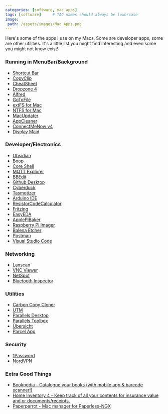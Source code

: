 ```yaml
---
categories: [software, mac apps]
tags: [software]     # TAG names should always be lowercase
image:
 path: /assets/images/Mac Apps.png
---
```


Here's some of the apps I use on my Macs. Some are developer apps, some are other utilities. It's a little list you might find interesting and even some you might not know exist!


### Running in MenuBar/Background

- <a href="https://fiplab.com/apps/shortcut-bar-for-mac" target="_blank">Shortcut Bar</a>
- <a href="https://fiplab.com/apps/copyclip-for-mac" target="_blank">CopyClip</a>
- <a href="https://www.mediaatelier.com/CheatSheet/CheatSheet_1.6.4.dmg" target="_blank">CheatSheet</a>
- <a href="https://aptonic.com/" target="_blank">Dropzone 4</a>
- <a href="https://www.alfredapp.com/" target="_blank">Alfred</a>
- <a href="https://www.soma-zone.com/GoToFile/" target="_blank">GoToFile</a>
- <a href="https://www.paragon-software.com/home/extfs-mac/#" target="_blank">extFS for Mac</a>
- <a href="https://www.paragon-software.com/home/ntfs-mac/#" target="_blank">NTFS for Mac</a>
- <a href="https://www.corecode.io/macupdater/" target="_blank">MacUpdater</a>
- <a href="https://freemacsoft.net/appcleaner/" target="_blank">AppCleaner</a>
- <a href="https://www.tweaking4all.com/software/macosx-software/connectmenow-v4/" target="_blank">ConnectMeNow v4</a>
- <a href="https://funk-isoft.com/display-maid.html" target="_blank">Display Maid</a>


### Developer/Electronics

- <a href="https://obsidian.md/" target="_blank">Obsidian</a>
- <a href="https://boop.okat.best/" target="_blank">Boop</a>
- <a href="https://codinn.com/shell/" target="_blank">Core Shell</a>
- <a href="https://mqtt-explorer.com/" target="_blank">MQTT Explorer</a>
- <a href="https://www.barebones.com/products/bbedit/" target="_blank">BBEdit</a>
- <a href="https://desktop.github.com/download/" target="_blank">Github Desktop</a>
- <a href="https://cyberduck.io/" target="_blank">Cyberduck</a>
- <a href="https://siytek.com/tasmotizer-osx-download/" target="_blank">Tasmotizer</a>
- <a href="https://www.arduino.cc/en/software" target="_blank">Arduino IDE</a>
- <a href="https://apps.apple.com/us/app/resistor-code-calculator/id804698595" target="_blank">ResistorCodeCalculator</a>
- <a href="https://fritzing.org/" target="_blank">Fritzing</a>
- <a href="https://easyeda.com/" target="_blank">EasyEDA</a>
- <a href="https://www.tweaking4all.com/software/macosx-software/applepi-baker-v2/" target="_blank">ApplePiBaker</a>
- <a href="https://www.raspberrypi.com/software/" target="_blank">Raspberry Pi Imager</a>
- <a href="https://etcher.balena.io/" target="_blank">Balena Etcher</a>
- <a href="https://www.postman.com/downloads/?utm_source=postman-home" target="_blank">Postman</a>
- <a href="https://code.visualstudio.com/" target="_blank">Visual Studio Code</a>

### Networking

- <a href="https://apps.apple.com/us/app/lanscan/id472226235" target="_blank">Lanscan</a>
- <a href="https://www.realvnc.com/en/connect/download/viewer/macos/" target="_blank">VNC Viewer</a>
- <a href="https://www.netspotapp.com/" target="_blank">NetSpot</a>
- <a href="https://georgegarside.com/apps/bluetooth-inspector/" target="_blank">Bluetooth Inspector</a>


### Utilities

- <a href="https://bombich.com/" target="_blank">Carbon Copy Cloner</a>
- <a href="https://mac.getutm.app/" target="_blank">UTM</a>
- <a href="https://www.parallels.com/products/desktop/" target="_blank">Parallels Desktop</a>
- <a href="https://www.parallels.com/products/toolbox/" target="_blank">Parallels Toolbox</a>
- <a href="https://tracesof.net/uebersicht/" target="_blank">Übersicht</a>
- <a href="https://parcelapp.net/" target="_blank">Parcel App</a>

### Security

- <a href="https://1password.com/" target="_blank">1Password</a>
- <a href="https://nordvpn.com/" target="_blank">NordVPN</a>


### Extra Good Things

- <a href="https://www.bruji.com/bookpedia/" target="_blank">Bookpedia - Catalogue your books (with mobile app & barcode scanner!)</a>
- <a href="https://theblueplum.com/mac/homeinventory/" target="_blank">Home Inventory 4 - Keep track of all your contents for insurance value and or documents/receipts.</a>
- <a href="https://paperparrot.me/" target="_blank">Paperparrot - Mac manager for Paperless-NGX</a>

